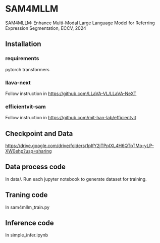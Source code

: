 # SAM4MLLM
SAM4MLLM: Enhance Multi-Modal Large Language Model for Referring Expression Segmentation, ECCV, 2024

## Installation
### requirements
pytorch transformers

### llava-next
Follow instruction in https://github.com/LLaVA-VL/LLaVA-NeXT

### efficientvit-sam
Follow instruction in https://github.com/mit-han-lab/efficientvit

## Checkpoint and Data
https://drive.google.com/drive/folders/1pIfY2jTPpIXL4H6QTpTMo-yLP-XW0ehp?usp=sharing

## Data process code
In data/.
Run each jupyter notebook to generate dataset for training.

## Traning code
In sam4mllm_train.py

## Inference code
In simple_infer.ipynb
